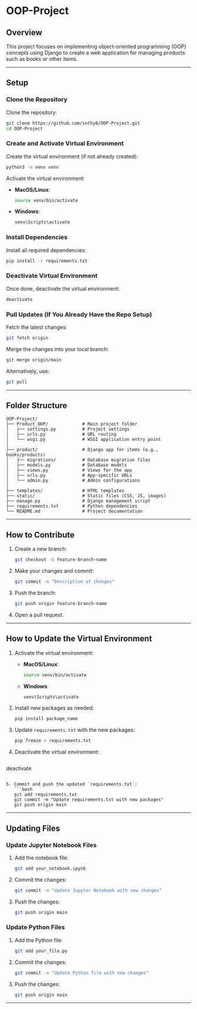 # OOP-Project

## Overview

This project focuses on implementing object-oriented programming (OOP) concepts using Django to create a web application for managing products such as books or other items.

---

## Setup

### Clone the Repository
Clone the repository:
```bash
git clone https://github.com/sothy8/OOP-Project.git
cd OOP-Project
```

### Create and Activate Virtual Environment
Create the virtual environment (if not already created):
```bash
python3 -m venv venv
```

Activate the virtual environment:
- **MacOS/Linux**:
  ```bash
  source venv/bin/activate
  ```
- **Windows**:
  ```bash
  venv\Scripts\activate
  ```

### Install Dependencies
Install all required dependencies:
```bash
pip install -r requirements.txt
```

### Deactivate Virtual Environment
Once done, deactivate the virtual environment:
```bash
deactivate
```

### Pull Updates (If You Already Have the Repo Setup)
Fetch the latest changes:
```bash
git fetch origin
```

Merge the changes into your local branch:
```bash
git merge origin/main
```

Alternatively, use:
```bash
git pull
```

---

## Folder Structure

```
OOP-Project/
├── Product_OOP/             # Main project folder
│   ├── settings.py          # Project settings
│   ├── urls.py              # URL routing
│   └── wsgi.py              # WSGI application entry point
│
├── product/                 # Django app for items (e.g., books/products)
│   ├── migrations/          # Database migration files
│   ├── models.py            # Database models
│   ├── views.py             # Views for the app
│   ├── urls.py              # App-specific URLs
│   └── admin.py             # Admin configurations
│
├── templates/               # HTML templates
├── static/                  # Static files (CSS, JS, images)
├── manage.py                # Django management script
├── requirements.txt         # Python dependencies
└── README.md                # Project documentation
```

---

## How to Contribute

1. Create a new branch:
   ```bash
   git checkout -b feature-branch-name
   ```

2. Make your changes and commit:
   ```bash
   git commit -m "Description of changes"
   ```

3. Push the branch:
   ```bash
   git push origin feature-branch-name
   ```

4. Open a pull request.

---

## How to Update the Virtual Environment

1. Activate the virtual environment:
   - **MacOS/Linux**:
     ```bash
     source venv/bin/activate
     ```
   - **Windows**:
     ```bash
     venv\Scripts\activate
     ```

2. Install new packages as needed:
   ```bash
   pip install package_name
   ```

3. Update `requirements.txt` with the new packages:
   ```bash
   pip freeze > requirements.txt
   ```

4. Deactivate the virtual environment:
   ```bash
deactivate
```

5. Commit and push the updated `requirements.txt`:
   ```bash
   git add requirements.txt
   git commit -m "Update requirements.txt with new packages"
   git push origin main
   ```

---

## Updating Files

### Update Jupyter Notebook Files
1. Add the notebook file:
   ```bash
   git add your_notebook.ipynb
   ```
2. Commit the changes:
   ```bash
   git commit -m "Update Jupyter Notebook with new changes"
   ```
3. Push the changes:
   ```bash
   git push origin main
   ```

### Update Python Files
1. Add the Python file:
   ```bash
   git add your_file.py
   ```
2. Commit the changes:
   ```bash
   git commit -m "Update Python file with new changes"
   ```
3. Push the changes:
   ```bash
   git push origin main
   ```

---